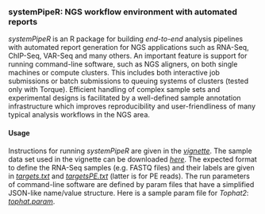 ### systemPipeR: NGS workflow environment with automated reports

_systemPipeR_ is an R package for building *end-to-end* analysis pipelines with
automated report generation for NGS applications such as RNA-Seq, ChIP-Seq,
VAR-Seq and many others. An important feature is support for running
command-line software, such as NGS aligners, on both single machines or compute
clusters. This includes both interactive job submissions or batch submissions
to queuing systems of clusters (tested only with Torque). Efficient handling of
complex sample sets and experimental designs is facilitated by a well-defined
sample annotation infrastructure which improves reproducibility and
user-friendliness of many typical analysis workflows in the NGS area.


#### Usage
Instructions for running _systemPipeR_ are given in the
[_vignette_](https://github.com/tgirke/systemPipeR/blob/master/vignettes/systemPipeR.pdf?raw=true).
The sample data set used in the vignette can be downloaded [_here_](http://biocluster.ucr.edu/~tgirke/projects/systemPipeR_test_data.zip). 
The expected format to define the RNA-Seq samples (e.g. FASTQ files) and their
labels are given in
[_targets.txt_](https://github.com/tgirke/systemPipeR/blob/master/inst/extdata/targets.txt)
and
[_targetsPE.txt_](https://github.com/tgirke/systemPipeR/blob/master/inst/extdata/targetsPE.txt)
(latter is for PE reads). 
The run parameters of command-line software are defined by param files that have a simplified
JSON-like name/value structure. Here is a sample param file for _Tophat2_: [_tophat.param_](https://github.com/tgirke/systemPipeR/blob/master/inst/extdata/tophat.param). 
